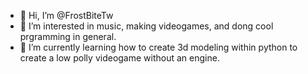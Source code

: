 - 👋 Hi, I’m @FrostBiteTw
- 👀 I’m interested in music, making videogames, and dong cool prgramming in general. 
- 🌱 I’m currently learning how to create 3d modeling within python to create a low polly videogame without an engine.
